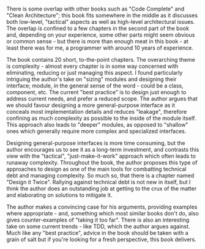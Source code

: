 There is some overlap with other books such as "Code Complete" and "Clean Architecture"; this book fits somewhere in the middle as it discusses both low-level, "tactical" aspects as well as high-level architectural issues. The overlap is confined to a few chapters in the second part of the book and, depending on your experience, some other parts might seem obvious or common sense - but there is more than enough meat in this book - at least there was for me, a programmer with around 10 years of experience.

The book contains 20 short, to-the-point chapters. The overarching theme is complexity - almost every chapter is in some way concerned with eliminating, reducing or just managing this aspect. I found particularly intriguing the author's take on "sizing" modules and designing their interface; module, in the general sense of the word - could be a class, component, etc. The current "best practice" is to design just enough to address current needs, and prefer a reduced scope. The author argues that we should favour designing a more general-purpose interface as it conceals most implementation details and reduces "leakage", therefore confining as much complexity as possible to the inside of the module itself. This approach also leads to "deeper" modules, as opposed to "shallow" ones which generally require more complex and specialized interfaces.

Designing general-purpose interfaces is more time consuming, but the author encourages us to see it as a long-term investment, and contrasts this view with the "tactical", "just-make-it-work" approach which often leads to runaway complexity. Throughout the book, the author proposes this type of approaches to design as one of the main tools for combatting technical debt and managing complexity. So much so, that there is a chapter named "Design it Twice". Rallying against technical debt is not new in itself, but I think the author does an outstanding job at getting to the crux of the matter and elaborating on solutions to mitigate it.

The author makes a convincing case for his arguments, providing examples where appropriate - and, something which most similar books don't do, also gives counter-examples of "taking it too far". There is also an interesting take on some current trends - like TDD, which the author argues against. Much like any "best practice", advice in the book should be taken with a grain of salt but if you're looking for a fresh perspective, this book delivers.
